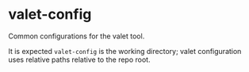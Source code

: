 # valet-config

Common configurations for the valet tool. 

It is expected `valet-config` is the working directory; valet configuration uses relative paths relative to the repo root. 